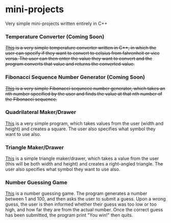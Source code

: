 # mini-projects
Very simple mini-projects written entirely in C++

### Temperature Converter (Coming Soon)
<del><a href=''>This</a> is a very simple temperature converter written in C++, in which the user can specify if they want to convert to celsius from fahrenheit or vice versa. The user can then enter the value they want to convert and the program converts that value and returns the converted value.</del>

### Fibonacci Sequence Number Generator (Coming Soon)
<del><a href=''>This</a> is a very simple Fibonacci sequnece number generator, which takes an nth number specified by the user and finds the value at that nth number of the Fibonacci sequence.</del>

### Quadrilateral Maker/Drawer
<a href='https://github.com/sudo-harun/cpp-mini-projects/blob/main/quadrilateral.cpp'>This</a> is a very simple program, which takes values from the user (width and height) and creates a square. The user also specifies what symbol they want to use also.

### Triangle Maker/Drawer
<a href='https://github.com/sudo-harun/cpp-mini-projects/blob/main/triangle.cpp'>This</a> is a simple triangle maker/drawer, which takes a value from the user (this will be both width and height) and creates a right-angled triangle. The user also specifies what symbol they want to use also.

### Number Guessing Game
<a href='https://github.com/sudo-harun/cpp-mini-projects/blob/main/number-guessing-game.cpp'>This</a> is a number guessing game. The program generates a number between 1 and 100, and then asks the user to submit a guess. Upon a wrong guess, the user is then informed whether their guess was too low or too high, and how far they are from the actual number. Once the correct guess has been submitted, the program print "You win!" then quits.
